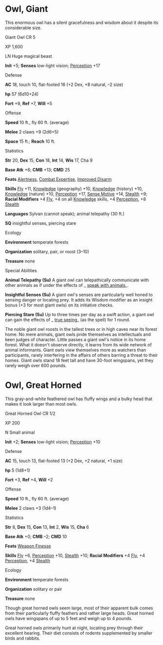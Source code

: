 # Owl, Giant

This enormous owl has a silent gracefulness and wisdom about it despite its considerable size.

Giant Owl CR 5

XP 1,600

LN Huge magical beast

**Init** +5; **Senses** low-light vision; [Perception](/pathfinderRPG/prd/skills/perception.html#_perception) +17

Defense

**AC** 18, touch 10, flat-footed 16 (+2 Dex, +8 natural, –2 size)

**hp** 57 (6d10+24)

**Fort** +9, **Ref** +7, **Will** +5

Offense

**Speed** 10 ft., fly 60 ft. (average)

**Melee** 2 claws +9 (2d6+5)

**Space** 15 ft.; **Reach** 10 ft.

Statistics

**Str** 20, **Dex** 15, **Con** 18, **Int** 14, **Wis** 17, Cha 9

**Base Atk** +6; **CMB** +13; **CMD** 25

**Feats** [Alertness](/pathfinderRPG/prd/feats.html#_alertness), [Combat Expertise](/pathfinderRPG/prd/feats.html#_combat-expertise), [Improved Disarm](/pathfinderRPG/prd/feats.html#_improved-disarm)

**Skills** [Fly](/pathfinderRPG/prd/skills/fly.html#_fly) +11, [Knowledge](/pathfinderRPG/prd/skills/knowledge.html#_knowledge) (geography) +10, [Knowledge](/pathfinderRPG/prd/skills/knowledge.html#_knowledge) (history) +10, [Knowledge](/pathfinderRPG/prd/skills/knowledge.html#_knowledge) (nature) +10, [Perception](/pathfinderRPG/prd/skills/perception.html#_perception) +17, [Sense Motive](/pathfinderRPG/prd/skills/senseMotive.html#_sense-motive) +14, [Stealth](/pathfinderRPG/prd/skills/stealth.html#_stealth) +9; **Racial Modifiers** +4 [Fly](/pathfinderRPG/prd/skills/fly.html#_fly), +4 on all [Knowledge](/pathfinderRPG/prd/skills/knowledge.html#_knowledge) skills, +4 [Perception](/pathfinderRPG/prd/skills/perception.html#_perception), +8 [Stealth](/pathfinderRPG/prd/skills/stealth.html#_stealth)

**Languages** Sylvan (cannot speak); animal telepathy (30 ft.)

**SQ** insightful senses, piercing stare

Ecology

**Environment** temperate forests

**Organization** solitary, pair, or roost (3–10)

**Treasure** none

Special Abilities

**Animal Telepathy (Su)** A giant owl can telepathically communicate with other animals as if under the effects of _ [speak with animals](/pathfinderRPG/prd/spells/speakWithAnimals.html#_speak-with-animals)_.

**Insightful Senses (Su)** A giant owl's senses are particularly well honed to sensing danger or locating prey. It adds its Wisdom modifier as an insight bonus (+3 for most giant owls) on its initiative checks.

**Piercing Stare (Su)** Up to three times per day as a swift action, a giant owl can gain the effects of _ [true seeing](/pathfinderRPG/prd/spells/trueSeeing.html#_true-seeing)_ (as the spell) for 1 round.

The noble giant owl roosts in the tallest trees or in high caves near its forest home. No mere animals, giant owls pride themselves as intellectuals and keen judges of character. Little passes a giant owl's notice in its home forest. What it doesn't observe directly, it learns from its wide network of animal informants. Giant owls view themselves more as watchers than participants, rarely interfering in the affairs of others barring a threat to their homes. Giant owls stand 18 feet tall and have 30-foot wingspans, yet they rarely weigh over 600 pounds.

# Owl, Great Horned

This gray-and-white feathered owl has fluffy wings and a bulky head that makes it look larger than most owls.

Great Horned Owl CR 1/2

XP 200

N Small animal

**Init** +2; **Senses** low-light vision; [Perception](/pathfinderRPG/prd/skills/perception.html#_perception) +10

Defense

**AC** 15, touch 13, flat-footed 13 (+2 Dex, +2 natural, +1 size)

**hp** 5 (1d8+1)

**Fort** +3, **Ref** +4, **Will** +2

Offense

**Speed** 10 ft., fly 60 ft. (average)

**Melee** 2 claws +3 (1d4–1)

Statistics

**Str** 8, **Dex** 15, **Con** 13, **Int** 2, **Wis** 15, **Cha** 6

**Base Atk** +0; **CMB** –2; **CMD** 10

**Feats** [Weapon Finesse](/pathfinderRPG/prd/feats.html#_weapon-finesse)

**Skills** [Fly](/pathfinderRPG/prd/skills/fly.html#_fly) +6, [Perception](/pathfinderRPG/prd/skills/perception.html#_perception) +10, [Stealth](/pathfinderRPG/prd/skills/stealth.html#_stealth) +10; **Racial Modifiers** +4 [Fly](/pathfinderRPG/prd/skills/fly.html#_fly), +4 [Perception](/pathfinderRPG/prd/skills/perception.html#_perception), +4 [Stealth](/pathfinderRPG/prd/skills/stealth.html#_stealth)

Ecology

**Environment** temperate forests

**Organization** solitary or pair

**Treasure** none

Though great horned owls seem large, most of their apparent bulk comes from their particularly fluffy feathers and rather large heads. Great horned owls have wingspans of up to 5 feet and weigh up to 4 pounds.

Great horned owls primarily hunt at night, locating prey through their excellent hearing. Their diet consists of rodents supplemented by smaller birds and rabbits.

